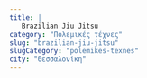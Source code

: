 ```yaml
---
title: |
   Brazilian Jiu Jitsu
category: "Πολεμικές τέχνες"
slug: "brazilian-jiu-jitsu"
slugCategory: "polemikes-texnes"
city: "Θεσσαλονίκη"
---
```


